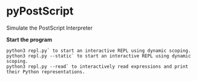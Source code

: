 # pyPostScript

Simulate the PostScript Interpreter 

**Start the program**
```
python3 repl.py` to start an interactive REPL using dynamic scoping.
python3 repl.py --static` to start an interactive REPL using dynamic scoping.
python3 repl.py --read` to interactively read expressions and print their Python representations.
```

